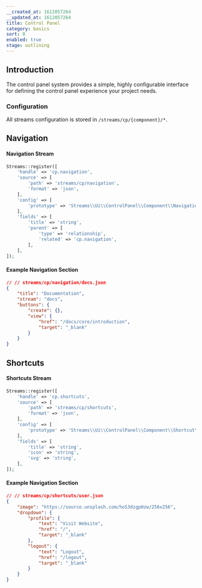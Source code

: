 ```yaml
---
__created_at: 1612057264
__updated_at: 1612057264
title: Control Panel
category: basics
sort: 0
enabled: true
stage: outlining
---
```

## Introduction

The control panel system provides a simple, highly configurable interface for defining the control panel experience your project needs.

### Configuration

All streams configuration is stored in `/streams/cp/{component}/*`.

## Navigation

#### Navigation Stream

```php
Streams::register([
    'handle' => 'cp.navigation',
    'source' => [
        'path' => 'streams/cp/navigation',
        'format' => 'json',
    ],
    'config' => [
        'prototype' => 'Streams\\Ui\\ControlPanel\\Component\\Navigation\\Section',
    ],
    'fields' => [
        'title' => 'string',
        'parent' => [
            'type' => 'relationship',
            'related' => 'cp.navigation',
        ],
    ],
]);
```

#### Example Navigation Section

```json
// // streams/cp/navigation/docs.json
{
    "title": "Documentation",
    "stream": "docs",
    "buttons": {
        "create": {},
        "view": {
            "href": "/docs/core/introduction",
            "target": "_blank"
        }
    }
}
```

## Shortcuts

#### Shortcuts Stream

```php
Streams::register([
    'handle' => 'cp.shortcuts',
    'source' => [
        'path' => 'streams/cp/shortcuts',
        'format' => 'json',
    ],
    'config' => [
        'prototype' => 'Streams\\Ui\\ControlPanel\\Component\\Shortcut\\Shortcut',
    ],
    'fields' => [
        'title' => 'string',
        'icon' => 'string',
        'svg' => 'string',
    ],
]);
```

#### Example Navigation Section

```json
// // streams/cp/shortcuts/user.json
{
    "image": "https://source.unsplash.com/hoS3dzgpHzw/256x256",
    "dropdown": {
        "profile": {
            "text": "Visit Website",
            "href": "/",
            "target": "_blank"
        },
        "logout": {
            "text": "Logout",
            "href": "/logout",
            "target": "_blank"
        }
    }
}
```
